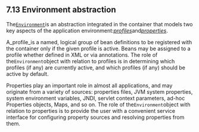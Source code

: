 ## 7.13 Environment abstraction

The[`Environment`](http://docs.spring.io/spring-framework/docs/4.3.11.RELEASE/javadoc-api/org/springframework/core/env/Environment.html)is an abstraction integrated in the container that models two key aspects of the application environment:[_profiles_](https://docs.spring.io/spring/docs/current/spring-framework-reference/htmlsingle/#beans-definition-profiles)and[_properties_](https://docs.spring.io/spring/docs/current/spring-framework-reference/htmlsingle/#beans-property-source-abstraction).

A_profile_is a named, logical group of bean definitions to be registered with the container only if the given profile is active. Beans may be assigned to a profile whether defined in XML or via annotations. The role of the`Environment`object with relation to profiles is in determining which profiles \(if any\) are currently active, and which profiles \(if any\) should be active by default.

Properties play an important role in almost all applications, and may originate from a variety of sources: properties files, JVM system properties, system environment variables, JNDI, servlet context parameters, ad-hoc Properties objects, Maps, and so on. The role of the`Environment`object with relation to properties is to provide the user with a convenient service interface for configuring property sources and resolving properties from them.

